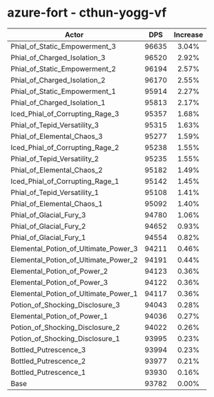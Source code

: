 # azure-fort - cthun-yogg-vf
| Actor | DPS | Increase |
|---|:---:|:---:|
|Phial_of_Static_Empowerment_3|96635|3.04%|
|Phial_of_Charged_Isolation_3|96520|2.92%|
|Phial_of_Static_Empowerment_2|96194|2.57%|
|Phial_of_Charged_Isolation_2|96170|2.55%|
|Phial_of_Static_Empowerment_1|95914|2.27%|
|Phial_of_Charged_Isolation_1|95813|2.17%|
|Iced_Phial_of_Corrupting_Rage_3|95357|1.68%|
|Phial_of_Tepid_Versatility_3|95315|1.63%|
|Phial_of_Elemental_Chaos_3|95277|1.59%|
|Iced_Phial_of_Corrupting_Rage_2|95238|1.55%|
|Phial_of_Tepid_Versatility_2|95235|1.55%|
|Phial_of_Elemental_Chaos_2|95182|1.49%|
|Iced_Phial_of_Corrupting_Rage_1|95142|1.45%|
|Phial_of_Tepid_Versatility_1|95108|1.41%|
|Phial_of_Elemental_Chaos_1|95092|1.40%|
|Phial_of_Glacial_Fury_3|94780|1.06%|
|Phial_of_Glacial_Fury_2|94652|0.93%|
|Phial_of_Glacial_Fury_1|94554|0.82%|
|Elemental_Potion_of_Ultimate_Power_3|94211|0.46%|
|Elemental_Potion_of_Ultimate_Power_2|94191|0.44%|
|Elemental_Potion_of_Power_2|94123|0.36%|
|Elemental_Potion_of_Power_3|94122|0.36%|
|Elemental_Potion_of_Ultimate_Power_1|94117|0.36%|
|Potion_of_Shocking_Disclosure_3|94043|0.28%|
|Elemental_Potion_of_Power_1|94036|0.27%|
|Potion_of_Shocking_Disclosure_2|94022|0.26%|
|Potion_of_Shocking_Disclosure_1|93995|0.23%|
|Bottled_Putrescence_3|93994|0.23%|
|Bottled_Putrescence_2|93977|0.21%|
|Bottled_Putrescence_1|93930|0.16%|
|Base|93782|0.00%|
